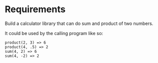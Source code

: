 # Requirements

Build a calculator library that can do sum and product of two numbers.

It could be used by the calling program like so:

```
product(2, 3) => 6
product(4, .5) => 2
sum(4, 2) => 6
sum(4, -2) => 2
```